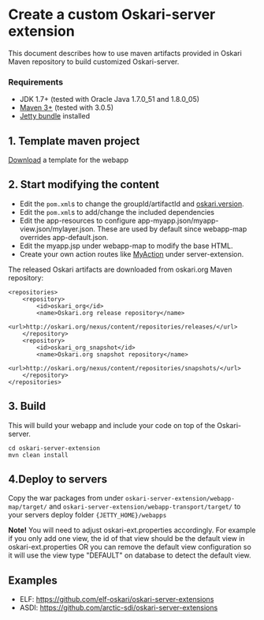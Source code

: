 # Create a custom Oskari-server extension

This document describes how to use maven artifacts provided in Oskari Maven repository to build customized Oskari-server.

### Requirements

* JDK 1.7+ (tested with Oracle Java 1.7.0_51 and 1.8.0_05)
* [Maven 3+](http://maven.apache.org/) (tested with 3.0.5)
* [Jetty bundle](/download) installed

## 1. Template maven project

[Download](https://github.com/nls-oskari/oskari-server-extension-template) a template for the webapp

## 2. Start modifying the content

- Edit the `pom.xml`s to change the groupId/artifactId and [oskari.version](https://github.com/nls-oskari/oskari-server-extension-template/blob/ba7fffa3fc4bf7c378ba51edd988131fb0abebaa/pom.xml#L13).
- Edit the `pom.xml`s to add/change the included dependencies
- Edit the app-resources to configure app-myapp.json/myapp-view.json/mylayer.json. These are used by default since webapp-map overrides app-default.json.
- Edit the myapp.jsp under webapp-map to modify the base HTML.
- Create your own action routes like [MyAction](https://github.com/nls-oskari/oskari-server-extension-template/blob/master/server-extension/src/main/java/my/app/MyActionHandler.java) under server-extension.

The released Oskari artifacts are downloaded from oskari.org Maven repository:

 	<repositories>
        <repository>
            <id>oskari_org</id>
            <name>Oskari.org release repository</name>
            <url>http://oskari.org/nexus/content/repositories/releases/</url>
        </repository>
        <repository>
            <id>oskari_org_snapshot</id>
            <name>Oskari.org snapshot repository</name>
            <url>http://oskari.org/nexus/content/repositories/snapshots/</url>
        </repository>
 	</repositories>

## 3. Build

This will build your webapp and include your code on top of the Oskari-server.

    cd oskari-server-extension
    mvn clean install

## 4.Deploy to servers

Copy the war packages from under `oskari-server-extension/webapp-map/target/` and `oskari-server-extension/webapp-transport/target/` to your servers deploy folder `{JETTY_HOME}/webapps`

**Note!** You will need to adjust oskari-ext.properties accordingly. For example if you only add one view, the id of that view should be the default view in oskari-ext.properties OR you can remove the default view configuration so it will use the view type "DEFAULT" on database to detect the default view.

## Examples

- ELF: https://github.com/elf-oskari/oskari-server-extensions
- ASDI: https://github.com/arctic-sdi/oskari-server-extensions